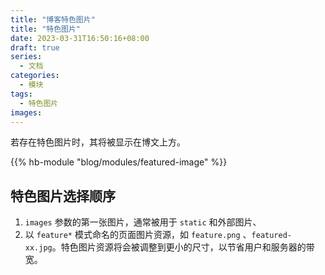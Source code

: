 ```yaml
---
title: "博客特色图片"
title: "特色图片"
date: 2023-03-31T16:50:16+08:00
draft: true
series:
  - 文档
categories:
  - 模块
tags:
  - 特色图片
images:
---
```


若存在特色图片时，其将被显示在博文上方。

<!--more-->

{{% hb-module "blog/modules/featured-image" %}}

## 特色图片选择顺序

1. `images` 参数的第一张图片，通常被用于 `static` 和外部图片、
2. 以 `feature*` 模式命名的页面图片资源，如 `feature.png` 、`featured-xx.jpg`。特色图片资源将会被调整到更小的尺寸，以节省用户和服务器的带宽。

